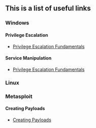 ## This is a list of useful links 

### Windows
#### Privilege Escalation
* [Privilege Escalation Fundamentals](http://www.fuzzysecurity.com/tutorials/16.html)
#### Service Manipulation
* [Privilege Escalation Fundamentals](http://www.fuzzysecurity.com/tutorials/16.html)

### Linux

### Metasploit
#### Creating Payloads
* [Creating Payloads](https://netsec.ws/?p=331)